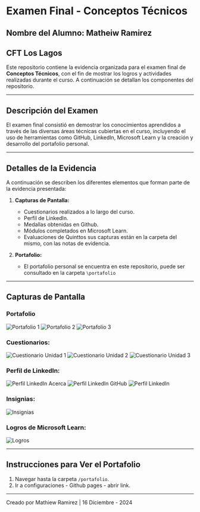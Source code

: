 # Examen Final - Conceptos Técnicos

## Nombre del Alumno: Matheiw Ramirez
## CFT Los Lagos

Este repositorio contiene la evidencia organizada para el examen final de **Conceptos Técnicos**, con el fin de mostrar los logros y actividades realizadas durante el curso. A continuación se detallan los componentes del repositorio.

---

## Descripción del Examen

El examen final consistió en demostrar los conocimientos aprendidos a través de las diversas áreas técnicas cubiertas en el curso, incluyendo el uso de herramientas como GitHub, LinkedIn, Microsoft Learn y la creación y desarrollo del portafolio personal.

---

## Detalles de la Evidencia

A continuación se describen los diferentes elementos que forman parte de la evidencia presentada:

1. **Capturas de Pantalla:**
   - Cuestionarios realizados a lo largo del curso.
   - Perfil de LinkedIn.
   - Medallas obtenidas en Github.
   - Módulos completados en Microsoft Learn.
   - Evaluaciones de Quinttos sus capturas están en la carpeta del mismo, con las notas de evidencia.
   
2. **Portafolio:**
   - El portafolio personal se encuentra en este repositorio, puede ser consultado en la carpeta `\portafolio`

---

## Capturas de Pantalla

### Portafolio
![Portafolio 1](Capturas%20de%20Portafolio/portafolios1.png)
![Portafolio 2](Capturas%20de%20Portafolio/portafolios2.png)
![Portafolio 3](Capturas%20de%20Portafolio/portafolios3.png)

### Cuestionarios:
![Cuestionario Unidad 1](Cuestionarios%20Quinttos/CuestionarioUnidad1.png)
![Cuestionario Unidad 2](Cuestionarios%20Quinttos/CuestionarioUnidad2.png)
![Cuestionario Unidad 3](Cuestionarios%20Quinttos/CuestionarioUnidad3.png)

### Perfil de LinkedIn:
![Perfil LinkedIn Acerca](Perfil%20LinkedIn/Perfil-linkedin-acerca_de.png)
![Perfil LinkedIn GitHub](Perfil%20LinkedIn/Perfil-linkedin-link_github.png)
![Perfil LinkedIn](Perfil%20LinkedIn/Perfil-linkedin.png)

### Insignias:
![Insignias](Insignias/CapturasdeInsignias.png)

### Logros de Microsoft Learn:
![Logros](Logros%20Microsoft%20Learn/Logros.png)


---


## Instrucciones para Ver el Portafolio

1. Navegar hasta la carpeta `/portafolio`.
2. Ir a configuraciones - Github pages - abrir link.

---
Creado por Mathiew Ramirez | 16 Diciembre - 2024
